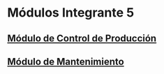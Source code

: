 # Módulos Integrante 5

## [Módulo de Control de Producción](3.5.1.md)
## [Módulo de Mantenimiento](3.5.2.md)